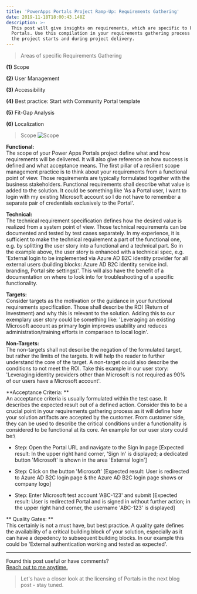 ```yaml
---
title: 'PowerApps Portals Project Ramp-Up: Requirements Gathering'
date: 2019-11-18T18:00:43.148Z
description: >-
  This post will give insights on requirements, which are specific to Power Apps
  Portals. Use this compilation in your requirements gathering process before
  the project starts and during project delivery.
---
```

> Areas of specific Requirements Gathering

**(1)** Scope

**(2)** User Management

**(3)** Accessibility

**(4)** Best practice: Start with Community Portal template

**(5)** Fit-Gap Analysis

**(6)** Localization

> Scope 
![Scope](/img/requirements_scope.jpg "Scope")

**Functional:**\
The scope of your Power Apps Portals project define what and how requirements will be delivered. It will also give reference on how success is defined and what acceptance means.
The first pillar of a resilient scope management practice is to think about your requirements from a functional point of view. Those requirements are typically formulated together with the business stakeholders. Functional requirements shall describe what value is added to the solution. It could be something like 'As a Portal user, I want to login with my existing Microsoft account so I do not have to remember a separate pair of credentials exclusively to the Portal'.

**Technical:**\
The technical requirement specification defines how the desired value is realized from a system point of view. Those technical requirements can be documented and tested by test cases separately. In my experience, it is sufficient to make the technical requirement a part of the functional one, e.g. by splitting the user story into a functional and a technical part. So in the example above, the user story is enhanced with a technical spec, e.g. 'External login to be implemented via Azure AD B2C identity provider for all external users (building blocks: Azure AD B2C identity service incl. branding, Portal site settings)'. This will also have the benefit of a documentation on where to look into for troubleshooting of a specific functionality.

**Targets:**\
Consider targets as the motivation or the guidance in your functional requirements specification. Those shall describe the ROI (Return of Investment) and why this is relevant to the solution. Adding this to our exemplary user story could be something like: 'Leveraging an existing Microsoft account as primary login improves usability and reduces administration/training efforts in comparison to local login'.

**Non-Targets:**\
The non-targets shall not describe the negation of the formulated target, but rather the limits of the targets. It will help the reader to further understand the core of the target. A non-target could also describe the conditions to not meet the ROI. Take this example in our user story: 'Leveraging identity providers other than Microsoft is not required as 90% of our users have a Microsoft account'.

**Acceptance Criteria: **\
An acceptance criteria is usually formulated within the test case. It describes the expected result out of a defined action. Consider this to be a crucial point in your requirements gathering process as it will define how your solution artifacts are accepted by the customer. From customer side, they can be used to describe the critical conditions under a functionality is considered to be functional at its core. An example for our user story could be:\
- Step: Open the Portal URL and navigate to the Sign In page
[Expected result: In the upper right hand corner, 'Sign In' is displayed; a dedicated button 'Microsoft' is shown in the area 'External login']

- Step: Click on the button 'Microsoft'
[Expected result: User is redirected to Azure AD B2C login page & the Azure AD B2C login page shows or company logo]

- Step: Enter Microsoft test account 'ABC-123' and submit
[Expected result: User is redirected Portal and is signed in without further action; in the upper right hand corner, the username 'ABC-123' is displayed]

** Quality Gates: **\
This certainly is not a must have, but best practice. A quality gate defines the availability of a critical building block of your solution, especially as it can have a depedency to subsequent building blocks. In our example this could be 'External authentication working and tested as expected'.
- - -

Found this post useful or have comments?\
[Reach out to me anytime.](https://www.linkedin.com/in/tino-rabe-dynamics365/)

> Let's have a closer look at the licensing of Portals in the next blog post - stay tuned.
